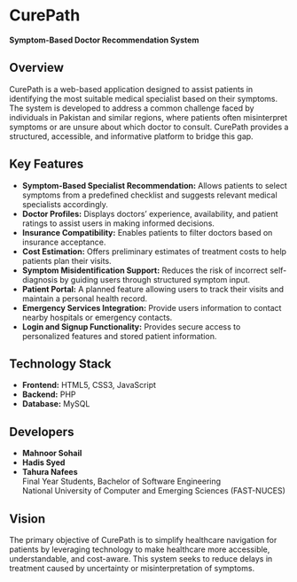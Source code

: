 # CurePath  
**Symptom-Based Doctor Recommendation System**

## Overview  
CurePath is a web-based application designed to assist patients in identifying the most suitable medical specialist based on their symptoms. The system is developed to address a common challenge faced by individuals in Pakistan and similar regions, where patients often misinterpret symptoms or are unsure about which doctor to consult. CurePath provides a structured, accessible, and informative platform to bridge this gap.

## Key Features  
- **Symptom-Based Specialist Recommendation:** Allows patients to select symptoms from a predefined checklist and suggests relevant medical specialists accordingly.  
- **Doctor Profiles:** Displays doctors’ experience, availability, and patient ratings to assist users in making informed decisions.  
- **Insurance Compatibility:** Enables patients to filter doctors based on insurance acceptance.  
- **Cost Estimation:** Offers preliminary estimates of treatment costs to help patients plan their visits.  
- **Symptom Misidentification Support:** Reduces the risk of incorrect self-diagnosis by guiding users through structured symptom input.  
- **Patient Portal:** A planned feature allowing users to track their visits and maintain a personal health record.  
- **Emergency Services Integration:** Provide users information to contact nearby hospitals or emergency contacts.  
- **Login and Signup Functionality:** Provides secure access to personalized features and stored patient information.  

## Technology Stack  
- **Frontend:** HTML5, CSS3, JavaScript  
- **Backend:** PHP  
- **Database:** MySQL  

## Developers  
- **Mahnoor Sohail**  
- **Hadis Syed**  
- **Tahura Nafees**  
Final Year Students, Bachelor of Software Engineering  
National University of Computer and Emerging Sciences (FAST-NUCES)

## Vision  
The primary objective of CurePath is to simplify healthcare navigation for patients by leveraging technology to make healthcare more accessible, understandable, and cost-aware. This system seeks to reduce delays in treatment caused by uncertainty or misinterpretation of symptoms.
